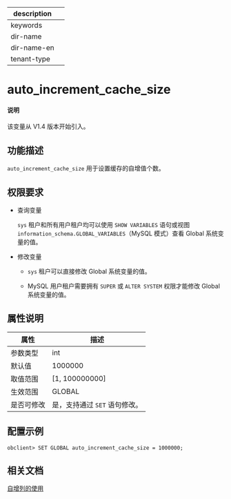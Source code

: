 |description||
|---|---|
|keywords||
|dir-name||
|dir-name-en||
|tenant-type||

# auto_increment_cache_size

<main id="notice" type='explain'>
  <h4>说明</h4>
  <p>该变量从 V1.4 版本开始引入。</p>
</main>

## 功能描述

`auto_increment_cache_size` 用于设置缓存的自增值个数。

## 权限要求

* 查询变量

  `sys` 租户和所有用户租户均可以使用 `SHOW VARIABLES` 语句或视图 `information_schema.GLOBAL_VARIABLES`（MySQL 模式）查看 Global 系统变量的值。

* 修改变量

  * `sys` 租户可以直接修改 Global 系统变量的值。
  
  * MySQL 用户租户需要拥有 `SUPER` 或 `ALTER SYSTEM` 权限才能修改 Global 系统变量的值。

## 属性说明

| **属性**  |      **描述**      |
|---------|------------------|
| 参数类型    | int              |
| 默认值     | 1000000          |
| 取值范围    | [1, 100000000] |
| 生效范围    | GLOBAL           |
| 是否可修改  | 是，支持通过 `SET` 语句修改。|

## 配置示例

```shell
obclient> SET GLOBAL auto_increment_cache_size = 1000000;
```

## 相关文档

[自增列的使用](../../../../700.reference/300.database-object-management/100.manage-object-of-mysql-mode/200.manage-tables-of-mysql-mode/300.define-an-auto-increment-column-of-mysql-mode.md)